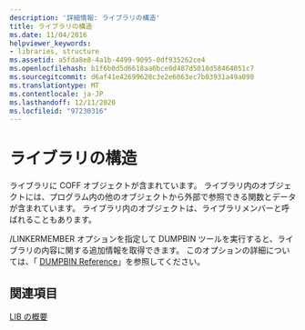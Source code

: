 ```yaml
---
description: '詳細情報: ライブラリの構造'
title: ライブラリの構造
ms.date: 11/04/2016
helpviewer_keywords:
- libraries, structure
ms.assetid: a5fda8e8-4a1b-4499-9095-0df935262ce4
ms.openlocfilehash: b1f6b0d5d6618aa6bce0d487d5018d58464051c7
ms.sourcegitcommit: d6af41e42699628c3e2e6063ec7b03931a49a098
ms.translationtype: MT
ms.contentlocale: ja-JP
ms.lasthandoff: 12/11/2020
ms.locfileid: "97230316"
---
```

# <a name="structure-of-a-library"></a>ライブラリの構造

ライブラリに COFF オブジェクトが含まれています。 ライブラリ内のオブジェクトには、プログラム内の他のオブジェクトから外部で参照できる関数とデータが含まれています。 ライブラリ内のオブジェクトは、ライブラリメンバーと呼ばれることもあります。

/LINKERMEMBER オプションを指定して DUMPBIN ツールを実行すると、ライブラリの内容に関する追加情報を取得できます。 このオプションの詳細については、「 [DUMPBIN Reference](dumpbin-reference.md)」を参照してください。

## <a name="see-also"></a>関連項目

[LIB の概要](overview-of-lib.md)
